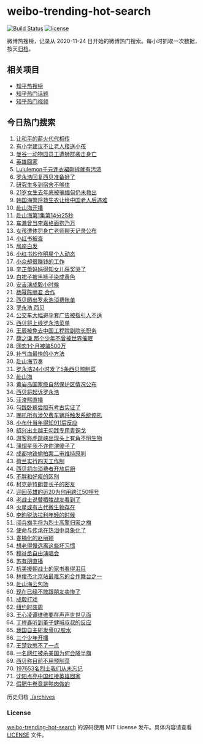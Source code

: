 # weibo-trending-hot-search

[![Build Status](https://github.com/justjavac/weibo-trending-hot-search/workflows/ci/badge.svg?branch=master)](https://github.com/justjavac/weibo-trending-hot-search/actions)
[![license](https://img.shields.io/github/license/justjavac/weibo-trending-hot-search)](https://github.com/justjavac/weibo-trending-hot-search/blob/master/LICENSE)

微博热搜榜，记录从 2020-11-24 日开始的微博热门搜索。每小时抓取一次数据，按天[归档](./archives)。

## 相关项目

- [知乎热搜榜](https://github.com/justjavac/zhihu-trending-top-search)
- [知乎热门话题](https://github.com/justjavac/zhihu-trending-hot-questions)
- [知乎热门视频](https://github.com/justjavac/zhihu-trending-hot-video)

## 今日热门搜索

<!-- BEGIN -->
<!-- 最后更新时间 Fri Sep 12 2025 04:51:23 GMT+0800 (China Standard Time) -->

1. [让和平的薪火代代相传](https://s.weibo.com//weibo?q=%23%E8%AE%A9%E5%92%8C%E5%B9%B3%E7%9A%84%E8%96%AA%E7%81%AB%E4%BB%A3%E4%BB%A3%E7%9B%B8%E4%BC%A0%23&Refer=new_time)
1. [有小学建议不让老人接送小孩](https://s.weibo.com//weibo?q=%23%E6%9C%89%E5%B0%8F%E5%AD%A6%E5%BB%BA%E8%AE%AE%E4%B8%8D%E8%AE%A9%E8%80%81%E4%BA%BA%E6%8E%A5%E9%80%81%E5%B0%8F%E5%AD%A9%23&t=31&band_rank=5&Refer=top)
1. [曼谷一动物园员工遭狮群袭击身亡](https://s.weibo.com//weibo?q=%23%E6%9B%BC%E8%B0%B7%E4%B8%80%E5%8A%A8%E7%89%A9%E5%9B%AD%E5%91%98%E5%B7%A5%E9%81%AD%E7%8B%AE%E7%BE%A4%E8%A2%AD%E5%87%BB%E8%BA%AB%E4%BA%A1%23&t=31&band_rank=44&Refer=top)
1. [英雄回家](https://s.weibo.com//weibo?q=%23%E8%8B%B1%E9%9B%84%E5%9B%9E%E5%AE%B6%23&t=31&band_rank=3&Refer=top)
1. [Lululemon千元连衣裙刚拆就有污渍](https://s.weibo.com//weibo?q=%23Lululemon%E5%8D%83%E5%85%83%E8%BF%9E%E8%A1%A3%E8%A3%99%E5%88%9A%E6%8B%86%E5%B0%B1%E6%9C%89%E6%B1%A1%E6%B8%8D%23&t=31&band_rank=40&Refer=top)
1. [罗永浩回复西贝准备好了](https://s.weibo.com//weibo?q=%23%E7%BD%97%E6%B0%B8%E6%B5%A9%E5%9B%9E%E5%A4%8D%E8%A5%BF%E8%B4%9D%E5%87%86%E5%A4%87%E5%A5%BD%E4%BA%86%23&t=31&band_rank=19&Refer=top)
1. [研究生多到宿舍不够住](https://s.weibo.com//weibo?q=%23%E7%A0%94%E7%A9%B6%E7%94%9F%E5%A4%9A%E5%88%B0%E5%AE%BF%E8%88%8D%E4%B8%8D%E5%A4%9F%E4%BD%8F%23&t=31&band_rank=1&Refer=top)
1. [21岁女生去年底被骗缅甸仍未救出](https://s.weibo.com//weibo?q=%2321%E5%B2%81%E5%A5%B3%E7%94%9F%E5%8E%BB%E5%B9%B4%E5%BA%95%E8%A2%AB%E9%AA%97%E7%BC%85%E7%94%B8%E4%BB%8D%E6%9C%AA%E6%95%91%E5%87%BA%23&t=31&band_rank=39&Refer=top)
1. [韩国海警将救生衣让给中国老人后遇难](https://s.weibo.com//weibo?q=%23%E9%9F%A9%E5%9B%BD%E6%B5%B7%E8%AD%A6%E5%B0%86%E6%95%91%E7%94%9F%E8%A1%A3%E8%AE%A9%E7%BB%99%E4%B8%AD%E5%9B%BD%E8%80%81%E4%BA%BA%E5%90%8E%E9%81%87%E9%9A%BE%23&t=31&band_rank=9&Refer=top)
1. [赴山海开播](https://s.weibo.com//weibo?q=%E8%B5%B4%E5%B1%B1%E6%B5%B7%E5%BC%80%E6%92%AD&t=31&band_rank=7&Refer=top)
1. [赴山海第1集第14分25秒](https://s.weibo.com//weibo?q=%E8%B5%B4%E5%B1%B1%E6%B5%B7%E7%AC%AC1%E9%9B%86%E7%AC%AC14%E5%88%8625%E7%A7%92&t=31&band_rank=10&Refer=top)
1. [车澈曾当李嘉格面抱乃万](https://s.weibo.com//weibo?q=%23%E8%BD%A6%E6%BE%88%E6%9B%BE%E5%BD%93%E6%9D%8E%E5%98%89%E6%A0%BC%E9%9D%A2%E6%8A%B1%E4%B9%83%E4%B8%87%23&t=31&band_rank=11&Refer=top)
1. [女孩遭体罚身亡老师聊天记录公布](https://s.weibo.com//weibo?q=%23%E5%A5%B3%E5%AD%A9%E9%81%AD%E4%BD%93%E7%BD%9A%E8%BA%AB%E4%BA%A1%E8%80%81%E5%B8%88%E8%81%8A%E5%A4%A9%E8%AE%B0%E5%BD%95%E5%85%AC%E5%B8%83%23&t=31&band_rank=12&Refer=top)
1. [小红书被查](https://s.weibo.com//weibo?q=%23%E5%B0%8F%E7%BA%A2%E4%B9%A6%E8%A2%AB%E6%9F%A5%23&t=31&band_rank=13&Refer=top)
1. [局座白发](https://s.weibo.com//weibo?q=%E5%B1%80%E5%BA%A7%E7%99%BD%E5%8F%91&t=31&band_rank=4&Refer=top)
1. [小红书炒作明星个人动态](https://s.weibo.com//weibo?q=%23%E5%B0%8F%E7%BA%A2%E4%B9%A6%E7%82%92%E4%BD%9C%E6%98%8E%E6%98%9F%E4%B8%AA%E4%BA%BA%E5%8A%A8%E6%80%81%23&t=31&band_rank=37&Refer=top)
1. [小众却很赚钱的工作](https://s.weibo.com//weibo?q=%E5%B0%8F%E4%BC%97%E5%8D%B4%E5%BE%88%E8%B5%9A%E9%92%B1%E7%9A%84%E5%B7%A5%E4%BD%9C&t=31&band_rank=16&Refer=top)
1. [辛芷蕾妈妈得知女儿获奖哭了](https://s.weibo.com//weibo?q=%23%E8%BE%9B%E8%8A%B7%E8%95%BE%E5%A6%88%E5%A6%88%E5%BE%97%E7%9F%A5%E5%A5%B3%E5%84%BF%E8%8E%B7%E5%A5%96%E5%93%AD%E4%BA%86%23&t=31&band_rank=42&Refer=top)
1. [白裙子被黑裤子染成黄色](https://s.weibo.com//weibo?q=%23%E7%99%BD%E8%A3%99%E5%AD%90%E8%A2%AB%E9%BB%91%E8%A3%A4%E5%AD%90%E6%9F%93%E6%88%90%E9%BB%84%E8%89%B2%23&t=31&band_rank=38&Refer=top)
1. [安吉演成毅小时候](https://s.weibo.com//weibo?q=%23%E5%AE%89%E5%90%89%E6%BC%94%E6%88%90%E6%AF%85%E5%B0%8F%E6%97%B6%E5%80%99%23&t=31&band_rank=30&Refer=top)
1. [杨幂陈丽君 合作](https://s.weibo.com//weibo?q=%E6%9D%A8%E5%B9%82%E9%99%88%E4%B8%BD%E5%90%9B%20%E5%90%88%E4%BD%9C&t=31&band_rank=17&Refer=top)
1. [西贝晒出罗永浩消费账单](https://s.weibo.com//weibo?q=%23%E8%A5%BF%E8%B4%9D%E6%99%92%E5%87%BA%E7%BD%97%E6%B0%B8%E6%B5%A9%E6%B6%88%E8%B4%B9%E8%B4%A6%E5%8D%95%23&t=31&band_rank=2&Refer=top)
1. [罗永浩 西贝](https://s.weibo.com//weibo?q=%E7%BD%97%E6%B0%B8%E6%B5%A9%20%E8%A5%BF%E8%B4%9D&t=31&band_rank=22&Refer=top)
1. [公交车大幅避孕套广告被指引人不适](https://s.weibo.com//weibo?q=%23%E5%85%AC%E4%BA%A4%E8%BD%A6%E5%A4%A7%E5%B9%85%E9%81%BF%E5%AD%95%E5%A5%97%E5%B9%BF%E5%91%8A%E8%A2%AB%E6%8C%87%E5%BC%95%E4%BA%BA%E4%B8%8D%E9%80%82%23&t=31&band_rank=21&Refer=top)
1. [西贝将上线罗永浩菜单](https://s.weibo.com//weibo?q=%23%E8%A5%BF%E8%B4%9D%E5%B0%86%E4%B8%8A%E7%BA%BF%E7%BD%97%E6%B0%B8%E6%B5%A9%E8%8F%9C%E5%8D%95%23&t=31&band_rank=8&Refer=top)
1. [王辰被免去中国工程院副院长职务](https://s.weibo.com//weibo?q=%23%E7%8E%8B%E8%BE%B0%E8%A2%AB%E5%85%8D%E5%8E%BB%E4%B8%AD%E5%9B%BD%E5%B7%A5%E7%A8%8B%E9%99%A2%E5%89%AF%E9%99%A2%E9%95%BF%E8%81%8C%E5%8A%A1%23&t=31&band_rank=35&Refer=top)
1. [薛之谦 那个少年不曾被世界催眠](https://s.weibo.com//weibo?q=%E8%96%9B%E4%B9%8B%E8%B0%A6%20%E9%82%A3%E4%B8%AA%E5%B0%91%E5%B9%B4%E4%B8%8D%E6%9B%BE%E8%A2%AB%E4%B8%96%E7%95%8C%E5%82%AC%E7%9C%A0&t=31&band_rank=24&Refer=top)
1. [网恋1个月被骗500万](https://s.weibo.com//weibo?q=%23%E7%BD%91%E6%81%8B1%E4%B8%AA%E6%9C%88%E8%A2%AB%E9%AA%97500%E4%B8%87%23&t=31&band_rank=27&Refer=top)
1. [补气血最快的小方法](https://s.weibo.com//weibo?q=%E8%A1%A5%E6%B0%94%E8%A1%80%E6%9C%80%E5%BF%AB%E7%9A%84%E5%B0%8F%E6%96%B9%E6%B3%95&t=31&band_rank=26&Refer=top)
1. [赴山海节奏](https://s.weibo.com//weibo?q=%23%E8%B5%B4%E5%B1%B1%E6%B5%B7%E8%8A%82%E5%A5%8F%23&t=31&band_rank=50&Refer=top)
1. [罗永浩24小时发了5条西贝预制菜](https://s.weibo.com//weibo?q=%23%E7%BD%97%E6%B0%B8%E6%B5%A924%E5%B0%8F%E6%97%B6%E5%8F%91%E4%BA%865%E6%9D%A1%E8%A5%BF%E8%B4%9D%E9%A2%84%E5%88%B6%E8%8F%9C%23&t=31&band_rank=27&Refer=top)
1. [赴山海](https://s.weibo.com//weibo?q=%E8%B5%B4%E5%B1%B1%E6%B5%B7&t=31&band_rank=18&Refer=top)
1. [黄岩岛国家级自然保护区情况公布](https://s.weibo.com//weibo?q=%23%E9%BB%84%E5%B2%A9%E5%B2%9B%E5%9B%BD%E5%AE%B6%E7%BA%A7%E8%87%AA%E7%84%B6%E4%BF%9D%E6%8A%A4%E5%8C%BA%E6%83%85%E5%86%B5%E5%85%AC%E5%B8%83%23&t=31&band_rank=43&Refer=top)
1. [西贝将起诉罗永浩](https://s.weibo.com//weibo?q=%23%E8%A5%BF%E8%B4%9D%E5%B0%86%E8%B5%B7%E8%AF%89%E7%BD%97%E6%B0%B8%E6%B5%A9%23&t=31&band_rank=23&Refer=top)
1. [汪浚熙直播](https://s.weibo.com//weibo?q=%E6%B1%AA%E6%B5%9A%E7%86%99%E7%9B%B4%E6%92%AD&t=31&band_rank=25&Refer=top)
1. [勾践卧薪尝胆有考古实证了](https://s.weibo.com//weibo?q=%23%E5%8B%BE%E8%B7%B5%E5%8D%A7%E8%96%AA%E5%B0%9D%E8%83%86%E6%9C%89%E8%80%83%E5%8F%A4%E5%AE%9E%E8%AF%81%E4%BA%86%23&t=31&band_rank=15&Refer=top)
1. [哪吒所有涉欠费车辆将触发系统停机](https://s.weibo.com//weibo?q=%23%E5%93%AA%E5%90%92%E6%89%80%E6%9C%89%E6%B6%89%E6%AC%A0%E8%B4%B9%E8%BD%A6%E8%BE%86%E5%B0%86%E8%A7%A6%E5%8F%91%E7%B3%BB%E7%BB%9F%E5%81%9C%E6%9C%BA%23&t=31&band_rank=31&Refer=top)
1. [小布什当年得知911后反应](https://s.weibo.com//weibo?q=%23%E5%B0%8F%E5%B8%83%E4%BB%80%E5%BD%93%E5%B9%B4%E5%BE%97%E7%9F%A5911%E5%90%8E%E5%8F%8D%E5%BA%94%23&t=31&band_rank=45&Refer=top)
1. [绍兴出土越王勾践专用青铜戈](https://s.weibo.com//weibo?q=%23%E7%BB%8D%E5%85%B4%E5%87%BA%E5%9C%9F%E8%B6%8A%E7%8E%8B%E5%8B%BE%E8%B7%B5%E4%B8%93%E7%94%A8%E9%9D%92%E9%93%9C%E6%88%88%23&t=31&band_rank=34&Refer=top)
1. [游客称虎跳峡出现头上有角不明生物](https://s.weibo.com//weibo?q=%23%E6%B8%B8%E5%AE%A2%E7%A7%B0%E8%99%8E%E8%B7%B3%E5%B3%A1%E5%87%BA%E7%8E%B0%E5%A4%B4%E4%B8%8A%E6%9C%89%E8%A7%92%E4%B8%8D%E6%98%8E%E7%94%9F%E7%89%A9%23&t=31&band_rank=48&Refer=top)
1. [蒲熠星我不许你演傻子了](https://s.weibo.com//weibo?q=%E8%92%B2%E7%86%A0%E6%98%9F%E6%88%91%E4%B8%8D%E8%AE%B8%E4%BD%A0%E6%BC%94%E5%82%BB%E5%AD%90%E4%BA%86&t=31&band_rank=47&Refer=top)
1. [成都地铁偷拍案二审维持原判](https://s.weibo.com//weibo?q=%23%E6%88%90%E9%83%BD%E5%9C%B0%E9%93%81%E5%81%B7%E6%8B%8D%E6%A1%88%E4%BA%8C%E5%AE%A1%E7%BB%B4%E6%8C%81%E5%8E%9F%E5%88%A4%23&t=31&band_rank=28&Refer=top)
1. [荷兰实行四天工作制](https://s.weibo.com//weibo?q=%E8%8D%B7%E5%85%B0%E5%AE%9E%E8%A1%8C%E5%9B%9B%E5%A4%A9%E5%B7%A5%E4%BD%9C%E5%88%B6&t=31&band_rank=47&Refer=top)
1. [西贝将向消费者开放后厨](https://s.weibo.com//weibo?q=%23%E8%A5%BF%E8%B4%9D%E5%B0%86%E5%90%91%E6%B6%88%E8%B4%B9%E8%80%85%E5%BC%80%E6%94%BE%E5%90%8E%E5%8E%A8%23&t=31&band_rank=45&Refer=top)
1. [不胖和好瘦的区别](https://s.weibo.com//weibo?q=%E4%B8%8D%E8%83%96%E5%92%8C%E5%A5%BD%E7%98%A6%E7%9A%84%E5%8C%BA%E5%88%AB&t=31&band_rank=33&Refer=top)
1. [柯克是特朗普长子的密友](https://s.weibo.com//weibo?q=%23%E6%9F%AF%E5%85%8B%E6%98%AF%E7%89%B9%E6%9C%97%E6%99%AE%E9%95%BF%E5%AD%90%E7%9A%84%E5%AF%86%E5%8F%8B%23&t=31&band_rank=22&Refer=top)
1. [迎回英雄的运20为何用跨江50呼号](https://s.weibo.com//weibo?q=%23%E8%BF%8E%E5%9B%9E%E8%8B%B1%E9%9B%84%E7%9A%84%E8%BF%9020%E4%B8%BA%E4%BD%95%E7%94%A8%E8%B7%A8%E6%B1%9F50%E5%91%BC%E5%8F%B7%23&t=31&band_rank=49&Refer=top)
1. [老战士说替牺牲战友看到了](https://s.weibo.com//weibo?q=%23%E8%80%81%E6%88%98%E5%A3%AB%E8%AF%B4%E6%9B%BF%E7%89%BA%E7%89%B2%E6%88%98%E5%8F%8B%E7%9C%8B%E5%88%B0%E4%BA%86%23&t=31&band_rank=48&Refer=top)
1. [火星或有古代微生物存在](https://s.weibo.com//weibo?q=%23%E7%81%AB%E6%98%9F%E6%88%96%E6%9C%89%E5%8F%A4%E4%BB%A3%E5%BE%AE%E7%94%9F%E7%89%A9%E5%AD%98%E5%9C%A8%23&t=31&band_rank=34&Refer=top)
1. [李昀锐法拉利年轻的时候](https://s.weibo.com//weibo?q=%23%E6%9D%8E%E6%98%80%E9%94%90%E6%B3%95%E6%8B%89%E5%88%A9%E5%B9%B4%E8%BD%BB%E7%9A%84%E6%97%B6%E5%80%99%23&t=31&band_rank=46&Refer=top)
1. [阅兵旗手将为烈士高擎归家之旗](https://s.weibo.com//weibo?q=%23%E9%98%85%E5%85%B5%E6%97%97%E6%89%8B%E5%B0%86%E4%B8%BA%E7%83%88%E5%A3%AB%E9%AB%98%E6%93%8E%E5%BD%92%E5%AE%B6%E4%B9%8B%E6%97%97%23&t=31&band_rank=23&Refer=top)
1. [使命与传承在热泪中具象化了](https://s.weibo.com//weibo?q=%23%E4%BD%BF%E5%91%BD%E4%B8%8E%E4%BC%A0%E6%89%BF%E5%9C%A8%E7%83%AD%E6%B3%AA%E4%B8%AD%E5%85%B7%E8%B1%A1%E5%8C%96%E4%BA%86%23&t=31&band_rank=21&Refer=top)
1. [春楠化的赵丽颖](https://s.weibo.com//weibo?q=%23%E6%98%A5%E6%A5%A0%E5%8C%96%E7%9A%84%E8%B5%B5%E4%B8%BD%E9%A2%96%23&t=31&band_rank=14&Refer=top)
1. [想老得慢远离这些坏习惯](https://s.weibo.com//weibo?q=%23%E6%83%B3%E8%80%81%E5%BE%97%E6%85%A2%E8%BF%9C%E7%A6%BB%E8%BF%99%E4%BA%9B%E5%9D%8F%E4%B9%A0%E6%83%AF%23&t=31&band_rank=39&Refer=top)
1. [穆祉丞自由演唱会](https://s.weibo.com//weibo?q=%23%E7%A9%86%E7%A5%89%E4%B8%9E%E8%87%AA%E7%94%B1%E6%BC%94%E5%94%B1%E4%BC%9A%23&t=31&band_rank=48&Refer=top)
1. [苏有朋直播](https://s.weibo.com//weibo?q=%E8%8B%8F%E6%9C%89%E6%9C%8B%E7%9B%B4%E6%92%AD&t=31&band_rank=50&Refer=top)
1. [抗美援朝战士的家书看得泪目](https://s.weibo.com//weibo?q=%23%E6%8A%97%E7%BE%8E%E6%8F%B4%E6%9C%9D%E6%88%98%E5%A3%AB%E7%9A%84%E5%AE%B6%E4%B9%A6%E7%9C%8B%E5%BE%97%E6%B3%AA%E7%9B%AE%23&t=31&band_rank=31&Refer=top)
1. [林俊杰北京站最难忘的合作舞台之一](https://s.weibo.com//weibo?q=%23%E6%9E%97%E4%BF%8A%E6%9D%B0%E5%8C%97%E4%BA%AC%E7%AB%99%E6%9C%80%E9%9A%BE%E5%BF%98%E7%9A%84%E5%90%88%E4%BD%9C%E8%88%9E%E5%8F%B0%E4%B9%8B%E4%B8%80%23&t=31&band_rank=49&Refer=top)
1. [赴山海云包场](https://s.weibo.com//weibo?q=%E8%B5%B4%E5%B1%B1%E6%B5%B7%E4%BA%91%E5%8C%85%E5%9C%BA&t=31&band_rank=32&Refer=top)
1. [现在已经不敢跟朋友卖惨了](https://s.weibo.com//weibo?q=%E7%8E%B0%E5%9C%A8%E5%B7%B2%E7%BB%8F%E4%B8%8D%E6%95%A2%E8%B7%9F%E6%9C%8B%E5%8F%8B%E5%8D%96%E6%83%A8%E4%BA%86&t=31&band_rank=49&Refer=top)
1. [成毅打戏](https://s.weibo.com//weibo?q=%E6%88%90%E6%AF%85%E6%89%93%E6%88%8F&t=31&band_rank=28&Refer=top)
1. [纽约时装周](https://s.weibo.com//weibo?q=%E7%BA%BD%E7%BA%A6%E6%97%B6%E8%A3%85%E5%91%A8&t=31&band_rank=41&Refer=top)
1. [王心凌谭维维要在声声世世见面](https://s.weibo.com//weibo?q=%E7%8E%8B%E5%BF%83%E5%87%8C%E8%B0%AD%E7%BB%B4%E7%BB%B4%E8%A6%81%E5%9C%A8%E5%A3%B0%E5%A3%B0%E4%B8%96%E4%B8%96%E8%A7%81%E9%9D%A2&t=31&band_rank=49&Refer=top)
1. [丁程鑫听到董子健喊叔叔的反应](https://s.weibo.com//weibo?q=%23%E4%B8%81%E7%A8%8B%E9%91%AB%E5%90%AC%E5%88%B0%E8%91%A3%E5%AD%90%E5%81%A5%E5%96%8A%E5%8F%94%E5%8F%94%E7%9A%84%E5%8F%8D%E5%BA%94%23&t=31&band_rank=20&Refer=top)
1. [我国自主研发骨02胶水](https://s.weibo.com//weibo?q=%23%E6%88%91%E5%9B%BD%E8%87%AA%E4%B8%BB%E7%A0%94%E5%8F%91%E9%AA%A802%E8%83%B6%E6%B0%B4%23&t=31&band_rank=43&Refer=top)
1. [三个少年开播](https://s.weibo.com//weibo?q=%23%E4%B8%89%E4%B8%AA%E5%B0%91%E5%B9%B4%E5%BC%80%E6%92%AD%23&t=31&band_rank=29&Refer=top)
1. [王楚钦憋不了一点](https://s.weibo.com//weibo?q=%E7%8E%8B%E6%A5%9A%E9%92%A6%E6%86%8B%E4%B8%8D%E4%BA%86%E4%B8%80%E7%82%B9&t=31&band_rank=42&Refer=top)
1. [一名网红被杀美国为何会降半旗](https://s.weibo.com//weibo?q=%23%E4%B8%80%E5%90%8D%E7%BD%91%E7%BA%A2%E8%A2%AB%E6%9D%80%E7%BE%8E%E5%9B%BD%E4%B8%BA%E4%BD%95%E4%BC%9A%E9%99%8D%E5%8D%8A%E6%97%97%23&t=31&band_rank=6&Refer=top)
1. [西贝称目前不用预制菜](https://s.weibo.com//weibo?q=%23%E8%A5%BF%E8%B4%9D%E7%A7%B0%E7%9B%AE%E5%89%8D%E4%B8%8D%E7%94%A8%E9%A2%84%E5%88%B6%E8%8F%9C%23&t=31&band_rank=41&Refer=top)
1. [197653名烈士我们从未忘记](https://s.weibo.com//weibo?q=%23197653%E5%90%8D%E7%83%88%E5%A3%AB%E6%88%91%E4%BB%AC%E4%BB%8E%E6%9C%AA%E5%BF%98%E8%AE%B0%23&t=31&band_rank=40&Refer=top)
1. [沈阳点亮中国红接英雄回家](https://s.weibo.com//weibo?q=%23%E6%B2%88%E9%98%B3%E7%82%B9%E4%BA%AE%E4%B8%AD%E5%9B%BD%E7%BA%A2%E6%8E%A5%E8%8B%B1%E9%9B%84%E5%9B%9E%E5%AE%B6%23&t=31&band_rank=36&Refer=top)
1. [假肥牛卷竟是鸭肉做的](https://s.weibo.com//weibo?q=%23%E5%81%87%E8%82%A5%E7%89%9B%E5%8D%B7%E7%AB%9F%E6%98%AF%E9%B8%AD%E8%82%89%E5%81%9A%E7%9A%84%23&t=31&band_rank=48&Refer=top)

<!-- END -->

历史归档 [./archives](./archives)

### License

[weibo-trending-hot-search](https://github.com/justjavac/weibo-trending-hot-search) 的源码使用 MIT License
发布。具体内容请查看 [LICENSE](./LICENSE) 文件。
